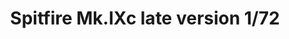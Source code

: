 ---
layout: product
title: "Spitfire Mk.IXc late version  1/72"
price: "1900" 
desc: "Maketa"
img_path: "/assets/img/70121.webp"
brand: "EDUARD"
available: true
special_offer: false
new: false
soon: false
cat: "010000"
subcat: "010400"
subsubcat: "00"
sifra: "70121"
popular: false
spec: false
---